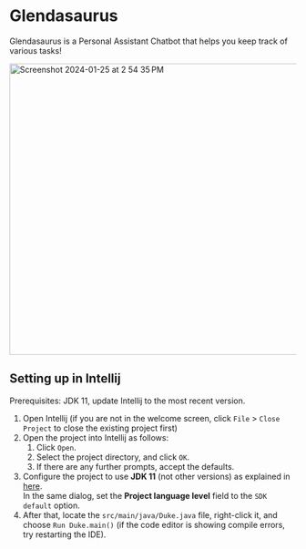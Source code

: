 # Glendasaurus

Glendasaurus is a Personal Assistant Chatbot that helps you keep track of various tasks!

<img width="512" alt="Screenshot 2024-01-25 at 2 54 35 PM" src="https://github.com/GlendaChong/ip/assets/47603827/4404fdf9-f1c7-40e7-adff-e9536a38ad8d">


## Setting up in Intellij

Prerequisites: JDK 11, update Intellij to the most recent version.

1. Open Intellij (if you are not in the welcome screen, click `File` > `Close Project` to close the existing project first)
1. Open the project into Intellij as follows:
   1. Click `Open`.
   1. Select the project directory, and click `OK`.
   1. If there are any further prompts, accept the defaults.
1. Configure the project to use **JDK 11** (not other versions) as explained in [here](https://www.jetbrains.com/help/idea/sdk.html#set-up-jdk).<br>
   In the same dialog, set the **Project language level** field to the `SDK default` option.
3. After that, locate the `src/main/java/Duke.java` file, right-click it, and choose `Run Duke.main()` (if the code editor is showing compile errors, try restarting the IDE).
